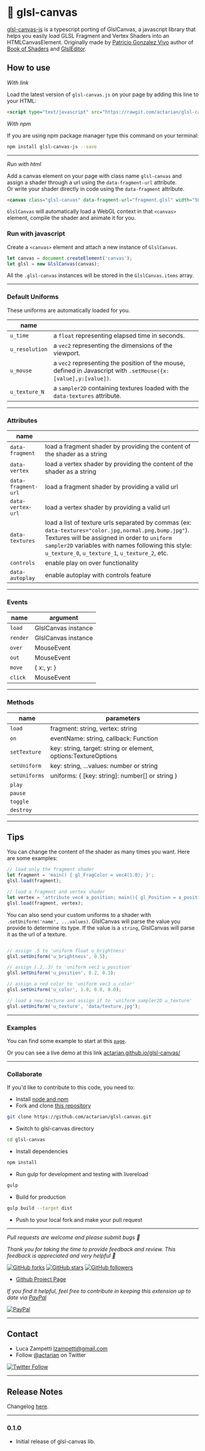 # 💎 glsl-canvas

[glsl-canvas-js](https://github.com/actarian/glsl-canvas) is a typescript porting of GlslCanvas, a javascript library that helps you easily load GLSL Fragment and Vertex Shaders into an HTMLCanvasElement. Originally made by [Patricio Gonzalez Vivo](http://patriciogonzalezvivo.com) author of [Book of Shaders](http://thebookofshaders.com) and [GlslEditor](http://editor.thebookofshaders.com).

## How to use

*With link*

Load the latest version of ```glsl-canvas.js``` on your page by adding this line to your HTML:
```html
<script type="text/javascript" src="https://rawgit.com/actarian/glsl-canvas/master/dist/glsl-canvas.min.js"></script>
```

*With npm*

If you are using npm package manager type this command on your terminal:

```bash
npm install glsl-canvas-js --save
```
___

*Run with html*

Add a canvas element on your page with class name ```glsl-canvas``` and assign a shader through a url using the ```data-fragment-url``` attribute.  
Or write your shader directly in code using the ```data-fragment``` attribute.

```html
<canvas class="glsl-canvas" data-fragment-url="fragment.glsl" width="500" height="500"></canvas>
```

`GlslCanvas` will automatically load a WebGL context in that ```<canvas>``` element, compile the shader and animate it for you.

### Run with javascript
 
Create a ```<canvas>``` element and attach a new instance of ```GlslCanvas```.

```javascript
let canvas = document.createElement('canvas');
let glsl = new GlslCanvas(canvas);
```

All the ```.glsl-canvas``` instances will be stored in the ```GlslCanvas.items``` array.
___

### Default Uniforms

These uniforms are automatically loaded for you.

| name           | |
|----------------|-|
| `u_time`       | a ```float``` representing elapsed time in seconds. |
| `u_resolution` | a ```vec2``` representing the dimensions of the viewport. |
| `u_mouse`      | a ```vec2``` representing the position of the mouse, defined in Javascript with ```.setMouse({x:[value],y:[value])```. |
| `u_texture_N`  | a ```sampler2D``` containing textures loaded with the ```data-textures``` attribute. |
___

### Attributes

| name                 | |
|----------------------|-|
| `data-fragment`      | load a fragment shader by providing the content of the shader as a string |
| `data-vertex`        | load a vertex shader by providing the content of the shader as a string |
| `data-fragment-url`  | load a fragment shader by providing a valid url |
| `data-vertex-url`    | load a vertex shader by providing a valid url |
| `data-textures`      | load a list of texture urls separated by commas (ex: ```data-textures="color.jpg,normal.png,bump.jpg"```). Textures will be assigned in order to ```uniform sampler2D``` variables with names following this style: ```u_texture_0```, ```u_texture_1```, ```u_texture_2```, etc. |
| `controls`           | enable play on over functionality |
| `data-autoplay`      | enable autoplay with controls feature |
___

### Events

| name        | argument              |
|-------------|-----------------------|
| `load`      | GlslCanvas instance   |
| `render`    | GlslCanvas instance   |
| `over`      | MouseEvent            |
| `out`       | MouseEvent            |
| `move`      | { x:, y: }            |
| `click`     | MouseEvent            |
___

### Methods

| name          | parameters |
|---------------|-|
| `load`        | fragment: string, vertex: string |
| `on`          | eventName: string, callback: Function   |
| `setTexture`  | key: string, target: string or element, options:TextureOptions |
| `setUniform`  | key: string, ...values: number or string |
| `setUniforms` | uniforms: { [key: string]: number[] or string } |
| `play`        | |
| `pause`       | |
| `toggle`      | |
| `destroy`     | |
___

## Tips

You can change the content of the shader as many times you want. Here are some examples:

```javascript
// load only the fragment shader
let fragment = 'main() { gl_FragColor = vec4(1.0); }';
glsl.load(fragment);

// load a fragment and vertex shader
let vertex = 'attribute vec4 a_position; main(){ gl_Position = a_position; }';
glsl.load(fragment, vertex);
```

You can also send your custom uniforms to a shader with ```.setUniform('name', ...values)```. GlslCanvas will parse the value you provide to determine its type. If the value is a ```string```, GlslCanvas will parse it as the url of a texture.

```javascript

// assign .5 to 'uniform float u_brightness'
glsl.setUniform('u_brightness', 0.5); 

// assign (.2,.3) to 'uniform vec2 u_position'
glsl.setUniform('u_position', 0.2, 0.3);

// assign a red color to 'uniform vec3 u_color'
glsl.setUniform('u_color', 1.0, 0.0, 0.0); 

// load a new texture and assign it to 'uniform sampler2D u_texture'
glsl.setUniform('u_texture', 'data/texture.jpg');
```
___

### Examples

You can find some example to start at this [```page```](https://github.com/actarian/glsl-canvas/blob/master/docs/index.html).

Or you can see a live demo at this link [actarian.github.io/glsl-canvas/](https://actarian.github.io/glsl-canvas/)
___

### Collaborate 

If you'd like to contribute to this code, you need to:

* Install [node and npm](https://nodejs.org/download/) 
* Fork and clone [this repository](https://github.com/actarian/glsl-canvas)
```bash
git clone https://github.com/actarian/glsl-canvas.git
```
* Switch to glsl-canvas directory
```bash
cd glsl-canvas
```
* Install dependencies
```bash
npm install
```
* Run gulp for development and testing with livereload
```bash
gulp
```
* Build for production
```bash
gulp build --target dist
```
* Push to your local fork and make your pull request
___

*Pull requests are welcome and please submit bugs 🐞*

*Thank you for taking the time to provide feedback and review. This feedback is appreciated and very helpful 🌈*

[![GitHub forks](https://img.shields.io/github/forks/actarian/glsl-canvas.svg?style=social&label=Fork&maxAge=2592000)](https://gitHub.com/actarian/glsl-canvas/network/)  [![GitHub stars](https://img.shields.io/github/stars/actarian/glsl-canvas.svg?style=social&label=Star&maxAge=2592000)](https://GitHub.com/actarian/glsl-canvas/stargazers/)  [![GitHub followers](https://img.shields.io/github/followers/actarian.svg?style=social&label=Follow&maxAge=2592000)](https://github.com/actarian?tab=followers)

* [Github Project Page](https://github.com/actarian/glsl-canvas)  

*If you find it helpful, feel free to contribute in keeping this extension up to date via [PayPal](https://www.paypal.me/circledev/5)*

[![PayPal](https://www.paypalobjects.com/webstatic/en_US/i/buttons/PP_logo_h_100x26.png)](https://www.paypal.me/circledev/5)
___

## Contact

* Luca Zampetti <lzampetti@gmail.com>
* Follow [@actarian](https://twitter.com/actarian) on Twitter

[![Twitter Follow](https://img.shields.io/twitter/follow/actarian.svg?style=social&label=Follow%20@actarian)](https://twitter.com/actarian)
___

## Release Notes
Changelog [here](https://github.com/actarian/glsl-canvas/blob/master/CHANGELOG.md).

---

### 0.1.0

* Initial release of glsl-canvas lib.
